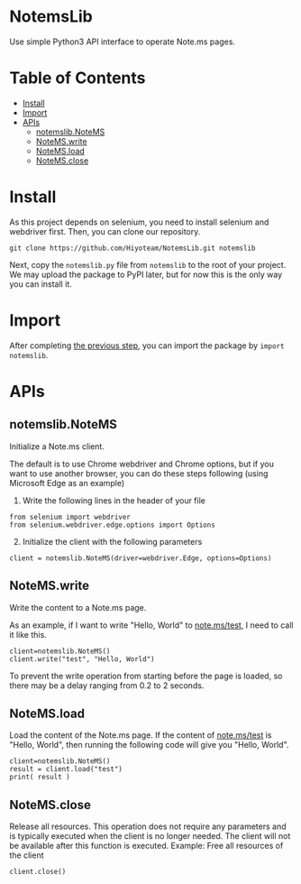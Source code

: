 # NotemsLib
Use simple Python3 API interface to operate Note.ms pages.

# Table of Contents
 - [Install](#install)
 - [Import](#import)
 - [APIs](#apis)
   - [notemslib.NoteMS](##notemslibnotems)
   - [NoteMS.write](##notemswrite)
   - [NoteMS.load](##notemsload)
   - [NoteMS.close](##notemsclose)

# Install
As this project depends on selenium, you need to install selenium and webdriver first.
Then, you can clone our repository.
```
git clone https://github.com/Hiyoteam/NotemsLib.git notemslib
```
Next, copy the `notemslib.py` file from `notemslib` to the root of your project.
We may upload the package to PyPI later, but for now this is the only way you can install it.

# Import
After completing [the previous step](#install), you can import the package by `import notemslib`.

# APIs

## notemslib.NoteMS
Initialize a Note.ms client.

The default is to use Chrome webdriver and Chrome options, but if you want to use another browser, you can do these steps following (using Microsoft Edge as an example)

1. Write the following lines in the header of your file
```
from selenium import webdriver
from selenium.webdriver.edge.options import Options
```

2. Initialize the client with the following parameters
```
client = notemslib.NoteMS(driver=webdriver.Edge, options=Options)
```

## NoteMS.write
Write the content to a Note.ms page.

As an example, if I want to write "Hello, World" to [note.ms/test](https://note.ms/test), I need to call it like this.

```
client=notemslib.NoteMS()
client.write("test", "Hello, World")
```

To prevent the write operation from starting before the page is loaded, so there may be a delay ranging from 0.2 to 2 seconds.

## NoteMS.load
Load the content of the Note.ms page.
If the content of [note.ms/test](https://note.ms/test) is "Hello, World", then running the following code will give you "Hello, World".
```
client=notemslib.NoteMS()
result = client.load("test")
print( result )
```

## NoteMS.close
Release all resources.
This operation does not require any parameters and is typically executed when the client is no longer needed.
The client will not be available after this function is executed.
Example: Free all resources of the client
```
client.close()
```
